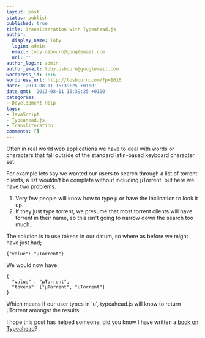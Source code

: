 ```yaml
---
layout: post
status: publish
published: true
title: Transliteration with Typeahead.js
author:
  display_name: Toby
  login: admin
  email: toby.osbourn@googlemail.com
  url: ''
author_login: admin
author_email: toby.osbourn@googlemail.com
wordpress_id: 1616
wordpress_url: http://tosbourn.com/?p=1616
date: '2013-08-11 16:39:25 +0100'
date_gmt: '2013-08-11 15:39:25 +0100'
categories:
- Development Help
tags:
- JavaScript
- Typeahead.js
- Transliteration
comments: []
---
```

<p>Often in real world web applications we have to deal with words or characters that fall outside of the standard latin-based keyboard character set.</p>
<p>For example lets say we wanted our users to search through a list of torrent clients, a list wouldn't be complete without including µTorrent, but here we have two problems.</p>
<ol>
<li>Very few people will know how to type µ or have the inclination to look it up.</li>
<li>If they just type torrent, we presume that most torrent clients will have torrent in their name, so this isn't going to narrow down the search too much.</li>
</ol>
<p>The solution is to use tokens in our datum, so where as before we might have just had;</p>
<pre><code>{"value": "µTorrent"}</code></pre>
<p>We would now have;</p>
<pre><code>{
  "value" : "µTorrent",
  "tokens": ["µTorrent", "uTorrent"]
}</code></pre>
<p>Which means if our user types in 'u', typeahead.js will know to return µTorrent amongst the results.</p>
<p>I hope this post has helped someone, did you know I have written a <a title="Typeahead.js The Book!" href="http://tosbourn.com/2013/08/javascript/typeahead-js-the-book/">book on Typeahead</a>?</p>
